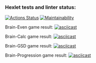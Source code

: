 ### Hexlet tests and linter status:
[![Actions Status](https://github.com/Albert-back-end/java-project-61/actions/workflows/hexlet-check.yml/badge.svg)](https://github.com/Albert-back-end/java-project-61/actions) [![Maintainability](https://api.codeclimate.com/v1/badges/2a606ffba63480b2dd46/maintainability)](https://codeclimate.com/github/Albert-back-end/java-project-61/maintainability)

Brain-Even game result:
[![asciicast](https://asciinema.org/a/66TQf4A6HzEd6sajrx34Kx0A2.svg)](https://asciinema.org/a/66TQf4A6HzEd6sajrx34Kx0A2)

Brain-Calc game result:
[![asciicast](https://asciinema.org/a/JfJ1exLKY1zNsPK7t4JvG92Om.svg)](https://asciinema.org/a/JfJ1exLKY1zNsPK7t4JvG92Om)

Brain-GSD game result:
[![asciicast](https://asciinema.org/a/VVai7mropcXOnG34XHl4ijI4R.svg)](https://asciinema.org/a/VVai7mropcXOnG34XHl4ijI4R)

Brain-Progression game result:
[![asciicast](https://asciinema.org/a/X1i4cOt3xUWhKeJEeMUXQDlv7.svg)](https://asciinema.org/a/X1i4cOt3xUWhKeJEeMUXQDlv7)
